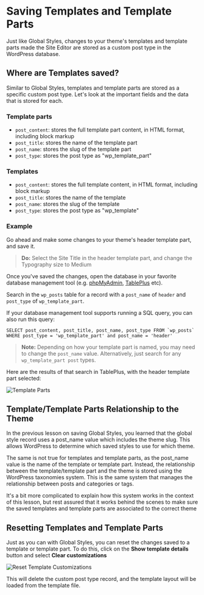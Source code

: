# Saving Templates and Template Parts

Just like Global Styles, changes to your theme's templates and template parts made the Site Editor are stored as a custom post type in the WordPress database.

## Where are Templates saved?

Similar to Global Styles, templates and template parts are stored as a specific custom post type. Let's look at the important fields and the data that is stored for each.

### Template parts

- `post_content`: stores the full template part content, in HTML format, including block markup
- `post_title`: stores the name of the template part
- `post_name`: stores the slug of the template part
- `post_type`: stores the post type as "wp_template_part"

### Templates

- `post_content`: stores the full template content, in HTML format, including block markup
- `post_title`: stores the name of the template
- `post_name`: stores the slug of the template
- `post_type`: stores the post type as "wp_template"

### Example

Go ahead and make some changes to your theme's header template part, and save it.

> **Do:** Select the Site Title in the header template part, and change the Typography size to Medium

Once you've saved the changes, open the database in your favorite database management tool (e.g. [phpMyAdmin](https://www.phpmyadmin.net/), [TablePlus](https://tableplus.com/) etc).

Search in the `wp_posts` table for a record with a `post_name` of `header` and `post_type` of `wp_template_part`.

If your database management tool supports running a SQL query, you can also run this query:

```mysql
SELECT post_content, post_title, post_name, post_type FROM `wp_posts` WHERE post_type = 'wp_template_part' and post_name = 'header'
```

> **Note:** Depending on how your template part is named, you may need to change the `post_name` value. Alternatively, just search for any `wp_template_part post` types.

Here are the results of that search in TablePlus, with the header template part selected:

![Template Parts](https://learn.wordpress.org/files/2022/10/template-parts-view-tableplus.png)

## Template/Template Parts Relationship to the Theme

In the previous lesson on saving Global Styles, you learned that the global style record uses a post_name value which includes the theme slug. This allows WordPress to determine which saved styles to use for which theme.

The same is not true for templates and template parts, as the post_name value is the name of the template or template part. Instead, the relationship between the template/template part and the theme is stored using the WordPress taxonomies system. This is the same system that manages the relationship between posts and categories or tags.

It's a bit more complicated to explain how this system works in the context of this lesson, but rest assured that it works behind the scenes to make sure the saved templates and template parts are associated to the correct theme

## Resetting Templates and Template Parts

Just as you can with Global Styles, you can reset the changes saved to a template or template part. To do this, click on the **Show template details** button and select **Clear customizations**

![Reset Template Customizations](https://learn.wordpress.org/files/2022/10/clear-template-customisations.gif)

This will delete the custom post type record, and the template layout will be loaded from the template file.

